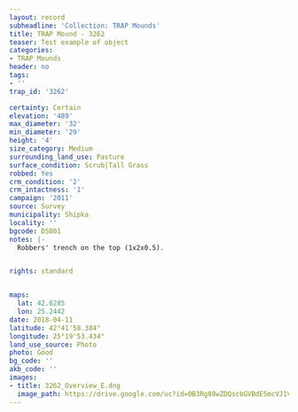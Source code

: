 ```yaml
---
layout: record
subheadline: 'Collection: TRAP Mounds'
title: TRAP Mound - 3262
teaser: Test example of object
categories:
- TRAP Mounds
header: no
tags:
- ''
trap_id: '3262'

certainty: Certain
elevation: '489'
max_diameter: '32'
min_diameter: '29'
height: '4'
size_category: Medium
surrounding_land_use: Pasture
surface_condition: Scrub|Tall Grass
robbed: Yes
crm_condition: '2'
crm_intactness: '1'
campaign: '2011'
source: Survey
municipality: Shipka
locality: ''
bgcode: DS001
notes: |-
  Robbers' trench on the top (1x2x0.5).


rights: standard


maps:
  lat: 42.6285
  lon: 25.2442
date: 2018-04-11
latitude: 42°41'58.384"
longitude: 25°19'53.434"
land_use_source: Photo
photo: Good
bg_code: ''
akb_code: ''
images:
- title: 3262_Overview_E.dng
  image_path: https://drive.google.com/uc?id=0B3Rg88wZDQscbGVBdE5mcVJ1VXM
---
```

